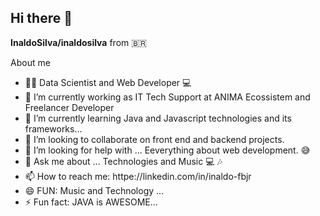 ## Hi there 👋


**InaldoSilva/inaldosilva** from 🇧🇷  

About me

- 👨‍🎓 Data Scientist and Web Developer 💻
- 🔭 I’m currently working as IT Tech Support at ANIMA Ecossistem and Freelancer Developer 
- 🌱 I’m currently learning Java and Javascript technologies and its frameworks...
- 👯 I’m looking to collaborate on front end and backend projects.
- 🤔 I’m looking for help with ... Eeverything about web development. 😅
- 💬 Ask me about ... Technologies and Music 💻 🎶
- 📫 How to reach me: httpe://linkedin.com/in/inaldo-fbjr 
- 😄 FUN: Music and Technology ...
- ⚡ Fun fact: JAVA is AWESOME...

